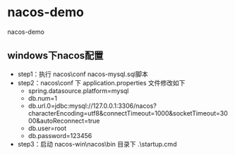 # nacos-demo
nacos-demo
## windows下nacos配置
* step1：执行 nacos\conf  nacos-mysql.sql脚本
* step2：nacos\conf 下 application.properties 文件修改如下
  - spring.datasource.platform=mysql
  - db.num=1
  - db.url.0=jdbc:mysql://127.0.0.1:3306/nacos?characterEncoding=utf8&connectTimeout=1000&socketTimeout=3000&autoReconnect=true
  - db.user=root
  - db.password=123456
* step3：启动 nacos-win\nacos\bin 目录下 .\startup.cmd
